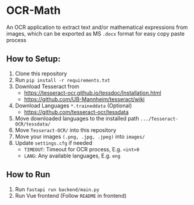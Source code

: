 # OCR-Math

An OCR application to extract text and/or mathematical expressions from images, which can be exported as MS `.docx` format for easy copy paste process

## How to Setup:

1. Clone this repository
2. Run `pip install -r requirements.txt`
3. Download Tesseract from
   - https://tesseract-ocr.github.io/tessdoc/Installation.html
   - https://github.com/UB-Mannheim/tesseract/wiki
4. Download Languages `*.traineddata` (Optional)
   - https://github.com/tesseract-ocr/tessdata
5. Move downloaded languages to the installed path `.../Tesseract-OCR/tessdata/`
6. Move `Tesseract-OCR/` into this repository
7. Move your images `(.png, .jpg, .jpeg)` into `images/`
8. Update `settings.cfg` if needed
   - `TIMEOUT`: Timeout for OCR process, E.g. `<int>0`
   - `LANG`: Any available languages, E.g. `eng`

## How to Run

1. Run `fastapi run backend/main.py`
2. Run Vue frontend (Follow `README` in frontend)
